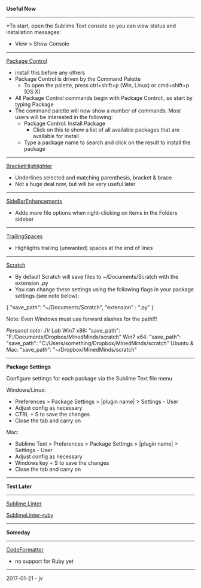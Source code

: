 **Useful Now**
__________________________________________

*To start, open the Sublime Text console so you can view status and installation messages:
- View > Show Console
__________________________________________

[Package Control](https://packagecontrol.io/packages/Package%20Control)
- install this before any others
- Package Control is driven by the Command Palette
	- To open the palette, press ctrl+shift+p (Win, Linux) or cmd+shift+p (OS X)
- All Package Control commands begin with Package Control:, so start by typing Package
- The command palette will now show a number of commands. Most users will be interested in the following:
	- Package Control: Install Package
		- Click on this to show a list of all available packages that are available for install
	- Type a package name to search and click on the result to install the package
__________________________________________
	
[BracketHighlighter](https://packagecontrol.io/packages/BracketHighlighter)
- Underlines selected and matching parenthesis, bracket & brace
- Not a huge deal now, but will be very useful later
__________________________________________

[SideBarEnhancements](https://packagecontrol.io/packages/SideBarEnhancements)
- Adds more file options when right-clicking on items in the Folders sidebar
__________________________________________

[TrailingSpaces](https://github.com/SublimeText/TrailingSpaces)
- Highlights trailing (unwanted) spaces at the end of lines
__________________________________________

[Scratch](https://packagecontrol.io/packages/Scratch)
- By default Scratch will save files to ~/Documents/Scratch with the extension .py
- You can change these settings using the following flags in your package settings (see note below):

{
    "save_path": "~/Documents/Scratch",
    "extension" : ".py"
}

Note: Even Windows must use forward slashes for the path!!!

*Personal note: JV Lab*
Win7 x86: 
	"save_path": "F:/Documents/Dropbox/MinedMinds/scratch"
Win7 x64: "save_path":
	"save_path": "C:/Users/something/Dropbox/MinedMinds/scratch"
Ubuntu & Mac:
	"save_path": "~/Dropbox/MinedMinds/scratch"
__________________________________________

**Package Settings**

Configure settings for each package via the Sublime Text file menu

Windows/Linux:
- Preferences > Package Settings > |plugin name| > Settings - User
- Adjust config as necessary
- CTRL + S to save the changes
- Close the tab and carry on

Mac:
- Sublime Text > Preferences > Package Settings > |plugin name| > Settings - User
- Adjust config as necessary
- Windows key + S to save the changes
- Close the tab and carry on
__________________________________________

**Test Later**
__________________________________________

[Sublime Linter](https://packagecontrol.io/packages/SublimeLinter)

[SublimeLinter-ruby](https://packagecontrol.io/packages/SublimeLinter-ruby)
__________________________________________

**Someday**
__________________________________________

[CodeFormatter](https://packagecontrol.io/packages/CodeFormatter)
- no support for Ruby yet
__________________________________________

2017-01-21 - jv